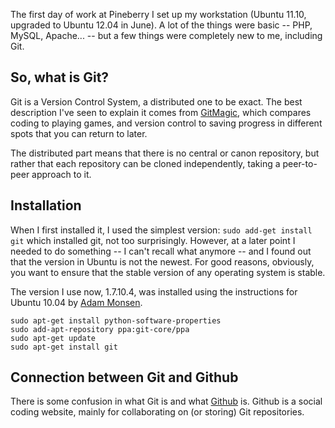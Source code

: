 The first day of work at Pineberry I set up my workstation (Ubuntu 11.10, upgraded to Ubuntu 12.04 in June). A lot of the things were basic -- PHP, MySQL, Apache... -- but a few things were completely new to me, including Git. 

## So, what is Git?

Git is a Version Control System, a distributed one to be exact. The best description I've seen to explain it comes from [GitMagic](http://www-cs-students.stanford.edu/~blynn/gitmagic/), which compares coding to playing games, and version control to saving progress in different spots that you can return to later.

The distributed part means that there is no central or canon repository, but rather that each repository can be cloned independently, taking a peer-to-peer approach to it.

## Installation
When I first installed it, I used the simplest version: `sudo add-get install git` which installed git, not too surprisingly. However, at a later point I needed to do something -- I can't recall what anymore -- and I found out that the version in Ubuntu is not the newest. For good reasons, obviously, you want to ensure that the stable version of any operating system is stable. 

The version I use now, 1.7.10.4, was installed using the instructions for Ubuntu 10.04 by [Adam Monsen](http://adammonsen.com/post/665).

    sudo apt-get install python-software-properties
    sudo add-apt-repository ppa:git-core/ppa
    sudo apt-get update
    sudo apt-get install git

## Connection between Git and Github
There is some confusion in what Git is and what [Github](http://www.github.com) is. Github is a social coding website, mainly for collaborating on (or storing) Git repositories.
